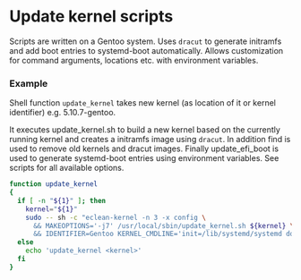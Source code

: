 # Update kernel scripts

Scripts are written on a Gentoo system. Uses `dracut` to generate initramfs and
add boot entries to systemd-boot automatically.
Allows customization for command arguments, locations etc. with environment
variables.

### Example

Shell function `update_kernel` takes new kernel (as location of it or kernel
identifier) e.g. 5.10.7-gentoo.

It executes update_kernel.sh to build a new kernel based on the currently
running kernel and creates a initramfs image using `dracut`. In addition find
is used to remove old kernels and dracut images. Finally update_efi_boot is used
to generate systemd-boot entries using environment variables. See scripts for
all available options.

```bash
function update_kernel
{
  if [ -n "${1}" ]; then
    kernel="${1}"
    sudo -- sh -c "eclean-kernel -n 3 -x config \
      && MAKEOPTIONS='-j7' /usr/local/sbin/update_kernel.sh ${kernel} \
      && IDENTIFIER=Gentoo KERNEL_CMDLINE='init=/lib/systemd/systemd dolvm rootfstype=ext4 rootflags=rw,noatime,data=ordered root=/dev/mapper/vg00-root rd.driver.pre=vfio-pci,pci-stub pci-stub.ids=10de:1189,10de:10de:0e0a iommu=1 amd_iommu=on quiet' /usr/local/sbin/update_efi_boot.sh"
  else
    echo 'update_kernel <kernel>'
  fi
}
```
